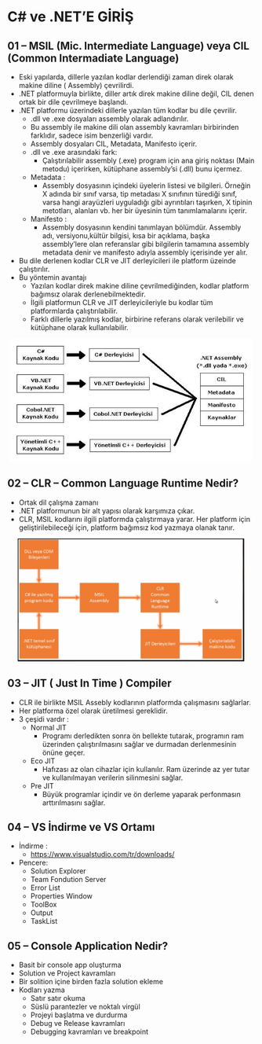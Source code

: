 # C# ve .NET’E GİRİŞ

## 01 – MSIL (Mic. Intermediate Language) veya CIL (Common Intermadiate Language)

- Eski yapılarda, dillerle yazılan kodlar derlendiği zaman direk olarak makine diline ( Assembly) çevrilirdi.
- .NET platformuyla birlikte, diller artık direk makine diline değil, CIL denen ortak bir dile çevrilmeye başlandı.
- .NET platformu üzerindeki dillerle yazılan tüm kodlar bu dile çevrilir.
    - .dll ve .exe dosyaları assembly olarak adlandırılır.
    - Bu assembly ile makine dili olan assembly kavramları birbirinden farklıdır, sadece isim benzerliği vardır.
    - Assembly dosyaları CIL, Metadata, Manifesto içerir.
    - .dll ve .exe arasındaki fark:
        - Çalıştırılabilir assembly (.exe) program için ana giriş noktası (Main metodu) içerirken, kütüphane assembly’si (.dll) bunu içermez.
    - Metadata :
        - Assembly dosyasının içindeki üyelerin listesi ve bilgileri. Örneğin X adında bir sınıf varsa, tip metadası X sınıfının türediği sınıf, varsa hangi arayüzleri uyguladığı gibi ayrıntıları taşırken, X tipinin metotları, alanları vb. her bir üyesinin tüm tanımlamalarını içerir.
    - Manifesto :
        - Assembly dosyasının kendini tanımlayan bölümdür. Assembly adı, versiyonu,kültür bilgisi, kısa bir açıklama, başka assembly’lere olan referanslar gibi bilgilerin tamamına assembly metadata denir ve manifesto adıyla assembly içerisinde yer alır.
- Bu dile derlenen kodlar CLR ve JIT derleyicileri ile platform üzeinde çalıştırılır.
- Bu yöntemin avantajı
    - Yazılan kodlar direk makine diline çevrilmediğinden, kodlar platform bağımsız olarak derlenebilmektedir.
    - İlgili platformun CLR ve JIT derleyicileriyle bu kodlar tüm platformlarda çalıştırılabilir.
    - Farklı dillerle yazılmış kodlar, birbirine referans olarak verilebilir ve kütüphane olarak kullanılabilir.

<p align="center">
    <img src="assets/01.jpg" alt=".NET Mimarisi" height="250" />
</p>

## 02 – CLR – Common Language Runtime Nedir?
- Ortak dil çalışma zamanı
- .NET platformunun bir alt yapısı olarak karşımıza çıkar.
- CLR, MSIL kodlarını ilgili platformda çalıştırmaya yarar. Her platform için geliştirilebileceği için, platform bağımsız kod yazmaya olanak tanır.

<p align="center">
    <img src="assets/02.PNG" alt="CLR Nedir?" height="250" />
</p>

## 03 – JIT ( Just In Time ) Compiler
- CLR ile birlikte MSIL Assebly kodlarının platformda çalışmasını sağlarlar.
- Her platforma özel olarak üretilmesi gereklidir. 
- 3 çeşidi vardır : 
    - Normal JIT
        - Programı derledikten sonra ön bellekte tutarak, programın ram üzerinden çalıştırılmasını sağlar ve durmadan derlenmesinin önüne geçer.
    - Eco JIT
        - Hafızası az olan cihazlar için kullanılır. Ram üzerinde az yer tutar ve kullanılmayan verilerin silinmesini sağlar.
    - Pre JIT
        - Büyük programlar içindir ve ön derleme yaparak perfonmasın arttırılmasını sağlar.

## 04 – VS İndirme ve VS Ortamı
- İndirme :
    - https://www.visualstudio.com/tr/downloads/
- Pencere:
    - Solution Explorer
    - Team Fondution Server
    - Error List
    - Properties Window
    - ToolBox
    - Output
    - TaskList

## 05 – Console Application Nedir?
- Basit bir console app oluşturma
- Solution ve Project kavramları
- Bir solition içine birden fazla solution ekleme
- Kodları yazma 
    - Satır satır okuma
    - Süslü parantezler ve noktalı virgül
    - Projeyi başlatma ve durdurma
    - Debug ve Release kavramları
    - Debugging kavramları ve breakpoint
